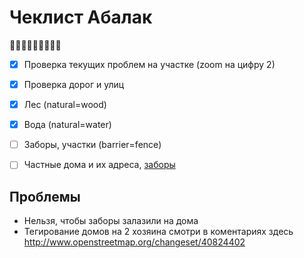 # Чеклист Абалак

:tomato::tomato::tomato::tomato::tomato::tomato::tomato::tomato::tomato:

- [x] Проверка текущих проблем на участке (zoom на цифру 2)
- [x] Проверка дорог и улиц
- [x] Лес (natural=wood)
- [x] Вода (natural=water) 
- [ ] Заборы, участки (barrier=fence)
- [ ] Частные дома и их адреса, [заборы](http://wiki.openstreetmap.org/wiki/RU:Key:barrier)


## Проблемы

- Нельзя, чтобы заборы залазили на дома
- Тегирование домов на 2 хозяина смотри в коментариях здесь http://www.openstreetmap.org/changeset/40824402
